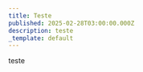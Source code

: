 ```yaml
---
title: Teste
published: 2025-02-28T03:00:00.000Z
description: teste
_template: default
---
```


teste
